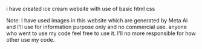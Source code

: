 i have created ice cream website with use of basic html css


Note:
I have used images in this website which are generated by Meta Ai and I'll use for information purpose only and no commercial use. 
anyone who went to use my code feel free to use it.
I'll no more responsible for how other use my code.
